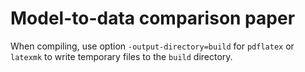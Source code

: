 # Model-to-data comparison paper

When compiling, use option `-output-directory=build` for `pdflatex` or `latexmk` to write temporary files to the `build` directory.

